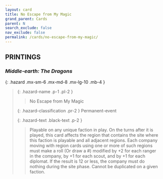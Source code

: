 ```yaml
---
layout: card
title: No Escape from My Magic
grand_parent: Cards
parent: N
search_exclude: false
nav_exclude: false
permalink: /cards/no-escape-from-my-magic/
---
```


## PRINTINGS


### _Middle-earth: The Dragons_

{: .hazard .mx-sm-6 .mx-md-8 .mx-lg-10 .mb-4 }
> {: .hazard-name .p-1 .pl-2 }
> > <div class="hazard-mp"></div>
> > <div class="card-name">No Escape from My Magic</div>
>
> {: .hazard-classification .pr-2 }
> Permanent-event
>
> {: .hazard-text .black-text .p-2 }
> > Playable on any unique faction in play. On the turns after it is played, this card affects the region that contains the site where this faction is playable and all adjacent regions. Each company moving with region cards using one or more of such regions must make a roll (Or draw a #) modified by +2 for each ranger in the company, by +1 for each scout, and by +1 for each diplomat. If the result is 12 or less, the company must do nothing during the site phase. Cannot be duplicated on a given faction. 
>
